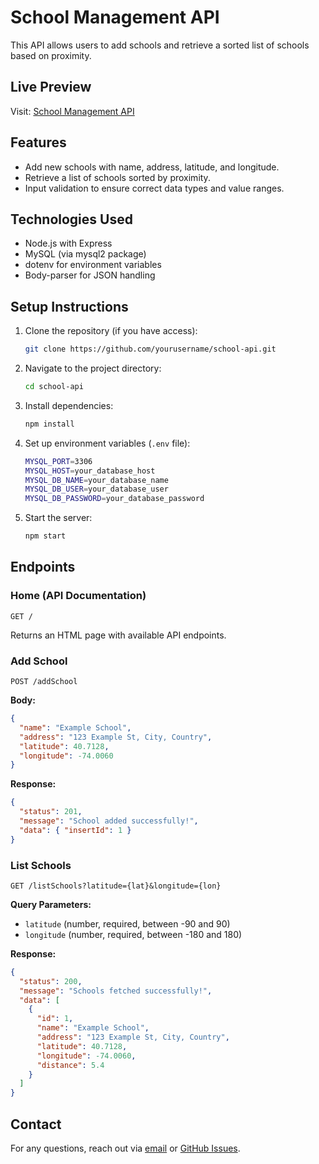# School Management API

This API allows users to add schools and retrieve a sorted list of schools based on proximity.

## Live Preview
Visit: [School Management API](https://school-management-api-eta.vercel.app/)

## Features
- Add new schools with name, address, latitude, and longitude.
- Retrieve a list of schools sorted by proximity.
- Input validation to ensure correct data types and value ranges.

## Technologies Used
- Node.js with Express
- MySQL (via mysql2 package)
- dotenv for environment variables
- Body-parser for JSON handling

## Setup Instructions
1. Clone the repository (if you have access):
   ```sh
   git clone https://github.com/yourusername/school-api.git
   ```
2. Navigate to the project directory:
   ```sh
   cd school-api
   ```
3. Install dependencies:
   ```sh
   npm install
   ```
4. Set up environment variables (`.env` file):
   ```sh
   MYSQL_PORT=3306
   MYSQL_HOST=your_database_host
   MYSQL_DB_NAME=your_database_name
   MYSQL_DB_USER=your_database_user
   MYSQL_DB_PASSWORD=your_database_password
   ```
5. Start the server:
   ```sh
   npm start
   ```

## Endpoints
### Home (API Documentation)
```
GET /
```
Returns an HTML page with available API endpoints.

### Add School
```
POST /addSchool
```
**Body:**
```json
{
  "name": "Example School",
  "address": "123 Example St, City, Country",
  "latitude": 40.7128,
  "longitude": -74.0060
}
```
**Response:**
```json
{
  "status": 201,
  "message": "School added successfully!",
  "data": { "insertId": 1 }
}
```

### List Schools
```
GET /listSchools?latitude={lat}&longitude={lon}
```
**Query Parameters:**
- `latitude` (number, required, between -90 and 90)
- `longitude` (number, required, between -180 and 180)

**Response:**
```json
{
  "status": 200,
  "message": "Schools fetched successfully!",
  "data": [
    {
      "id": 1,
      "name": "Example School",
      "address": "123 Example St, City, Country",
      "latitude": 40.7128,
      "longitude": -74.0060,
      "distance": 5.4
    }
  ]
}
```

## Contact
For any questions, reach out via [email](mailto:dynamicfighter2357@gmail.com) or [GitHub Issues](https://github.com/DynamicXD/school-management-api/issues).
